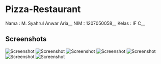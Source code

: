 
# Pizza-Restaurant

Nama : M. Syahrul Anwar Aria__
NIM : 1207050058__
Kelas : IF C__

## Screenshots
![Screenshot]( img/1.png )
![Screenshot]( img/2.png )
![Screenshot]( img/3.png )
![Screenshot]( img/4.png )
![Screenshot]( img/5.png )
![Screenshot]( img/6.png )
![Screenshot]( img/7.png )
